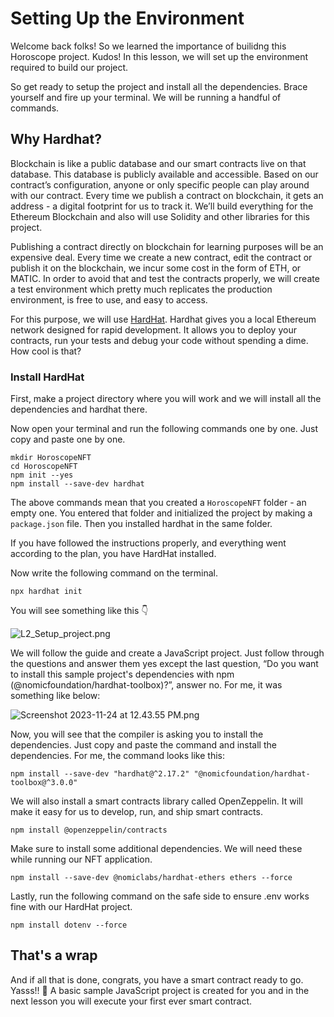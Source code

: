 # Setting Up the Environment

Welcome back folks! So we learned the importance of builidng this Horoscope project. Kudos! In this lesson, we will set up the environment required to build our project.

So get ready to setup the project and install all the dependencies. Brace yourself and fire up your terminal. We will be running a handful of commands.

## Why Hardhat?

Blockchain is like a public database and our smart contracts live on that database. This database is publicly available and accessible. Based on our contract’s configuration, anyone or only specific people can play around with our contract. Every time we publish a contract on blockchain, it gets an address - a digital footprint for us to track it. We’ll build everything for the Ethereum Blockchain and also will use Solidity and other libraries for this project.

Publishing a contract directly on blockchain for learning purposes will be an expensive deal. Every time we create a new contract, edit the contract or publish it on the blockchain, we incur some cost in the form of ETH, or MATIC. In order to avoid that and test the contracts properly, we will create a test environment which pretty much replicates the production environment, is free to use, and easy to access.

For this purpose, we will use  [HardHat](https://hardhat.org/). Hardhat gives you a local Ethereum network designed for rapid development. It allows you to deploy your contracts, run your tests and debug your code without spending a dime. How cool is that?

### Install HardHat

First, make a project directory where you will work and we will install all the dependencies and hardhat there.

Now open your terminal and run the following commands one by one. Just copy and paste one by one.

```
mkdir HoroscopeNFT
cd HoroscopeNFT
npm init --yes
npm install --save-dev hardhat
```

The above commands mean that you created a `HoroscopeNFT` folder - an empty one. You entered that folder and initialized the project by making a `package.json` file. Then you installed hardhat in the same folder.

If you have followed the instructions properly, and everything went according to the plan, you have HardHat installed.

Now write the following command on the terminal.

```
npx hardhat init
```

You will see something like this 👇

![L2_Setup_project.png](https://github.com/0xmetaschool/Learning-Projects/blob/main/assests_for_all/assests_for_horoscope/1.%20Getting%20Started/2.%20Setting%20Up%20the%20Environment/L2_Setup_project.png?raw=true)

We will follow the guide and create a JavaScript project. Just follow through the questions and answer them yes except the last question, “Do you want to install this sample project's dependencies with npm (@nomicfoundation/hardhat-toolbox)?”, answer no. For me, it was something like below:

![Screenshot 2023-11-24 at 12.43.55 PM.png](2%20Setting%20Up%20the%20Environment%209822675b5c4b47e8bce1fad8c777d7be/Screenshot_2023-11-24_at_12.43.55_PM.png)

Now, you will see that the compiler is asking you to install the dependencies. Just copy and paste the command and install the dependencies. For me, the command looks like this:

```
npm install --save-dev "hardhat@^2.17.2" "@nomicfoundation/hardhat-toolbox@^3.0.0"
```

We will also install a smart contracts library called OpenZeppelin. It will make it easy for us to develop, run, and ship smart contracts.

```
npm install @openzeppelin/contracts
```

Make sure to install some additional dependencies. We will need these while running our NFT application.

```
npm install --save-dev @nomiclabs/hardhat-ethers ethers --force
```

Lastly, run the following command on the safe side to ensure .env works fine with our HardHat project.

```
npm install dotenv --force
```

## That's a wrap

And if all that is done, congrats, you have a smart contract ready to go. Yasss!! 🚀 A basic sample JavaScript project is created for you and in the next lesson you will execute your first ever smart contract.
